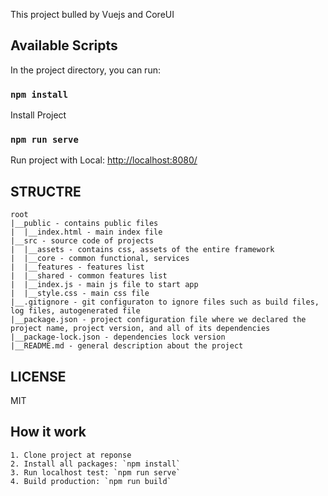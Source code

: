 This project bulled by Vuejs and CoreUI

## Available Scripts

In the project directory, you can run:

### `npm install`

Install Project

### `npm run serve`

Run project with  Local: [http://localhost:8080/](http://localhost:8080/)



## STRUCTRE
```
root
|__public - contains public files
|  |__index.html - main index file
|__src - source code of projects
|  |__assets - contains css, assets of the entire framework
|  |__core - common functional, services
|  |__features - features list
|  |__shared - common features list
|  |__index.js - main js file to start app
|  |__style.css - main css file
|__.gitignore - git configuraton to ignore files such as build files, log files, autogenerated file
|__package.json - project configuration file where we declared the project name, project version, and all of its dependencies
|__package-lock.json - dependencies lock version
|__README.md - general description about the project
```
## LICENSE
MIT

## How it work
```
1. Clone project at reponse
2. Install all packages: `npm install`
3. Run localhost test: `npm run serve`
4. Build production: `npm run build`
```
